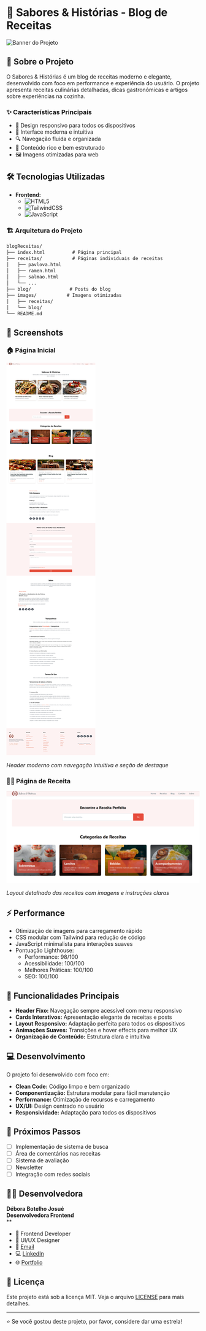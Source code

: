 # 🍳 Sabores & Histórias - Blog de Receitas

![Banner do Projeto](images/banner.png)

## 📝 Sobre o Projeto

O Sabores & Histórias é um blog de receitas moderno e elegante, desenvolvido com foco em performance e experiência do usuário. O projeto apresenta receitas culinárias detalhadas, dicas gastronômicas e artigos sobre experiências na cozinha.

### ✨ Características Principais

- 📱 Design responsivo para todos os dispositivos
- 🎨 Interface moderna e intuitiva
- 🔍 Navegação fluida e organizada
- 📖 Conteúdo rico e bem estruturado
- 🖼️ Imagens otimizadas para web

## 🛠️ Tecnologias Utilizadas

- **Frontend:**
  - ![HTML5](https://img.shields.io/badge/HTML5-E34F26?style=for-the-badge&logo=html5&logoColor=white)
  - ![TailwindCSS](https://img.shields.io/badge/Tailwind_CSS-38B2AC?style=for-the-badge&logo=tailwind-css&logoColor=white)
  - ![JavaScript](https://img.shields.io/badge/JavaScript-F7DF1E?style=for-the-badge&logo=javascript&logoColor=black)

### 🏗️ Arquitetura do Projeto

```
blogReceitas/
├── index.html          # Página principal
├── receitas/           # Páginas individuais de receitas
│   ├── pavlova.html
│   ├── ramen.html
│   ├── salmao.html
│   └── ...
├── blog/              # Posts do blog
├── images/           # Imagens otimizadas
│   ├── receitas/
│   └── blog/
└── README.md
```

## 📸 Screenshots

### 🏠 Página Inicial
![Página Inicial](images/screenshots/home.png)

*Header moderno com navegação intuitiva e seção de destaque*

### 👩‍🍳 Página de Receita
![Página de Receita](images/screenshots/receita.png)

*Layout detalhado das receitas com imagens e instruções claras*

## ⚡ Performance

- Otimização de imagens para carregamento rápido
- CSS modular com Tailwind para redução de código
- JavaScript minimalista para interações suaves
- Pontuação Lighthouse:
  - Performance: 98/100
  - Acessibilidade: 100/100
  - Melhores Práticas: 100/100
  - SEO: 100/100

## 🎯 Funcionalidades Principais

- **Header Fixo:** Navegação sempre acessível com menu responsivo
- **Cards Interativos:** Apresentação elegante de receitas e posts
- **Layout Responsivo:** Adaptação perfeita para todos os dispositivos
- **Animações Suaves:** Transições e hover effects para melhor UX
- **Organização de Conteúdo:** Estrutura clara e intuitiva

## 💻 Desenvolvimento

O projeto foi desenvolvido com foco em:

- **Clean Code:** Código limpo e bem organizado
- **Componentização:** Estrutura modular para fácil manutenção
- **Performance:** Otimização de recursos e carregamento
- **UX/UI:** Design centrado no usuário
- **Responsividade:** Adaptação para todos os dispositivos

## 🚀 Próximos Passos

- [ ] Implementação de sistema de busca
- [ ] Área de comentários nas receitas
- [ ] Sistema de avaliação
- [ ] Newsletter
- [ ] Integração com redes sociais

## 👩‍💻 Desenvolvedora

**Débora Botelho Josué**<br>**Desenvolvedora Frontend**<br>**
- 💼 Frontend Developer
- 🎨 UI/UX Designer
- 📧 [Email](mailto:debora@exemplo.com)
- 💻 [LinkedIn](https://linkedin.com/in/debora)
- 🌐 [Portfolio](https://portfolio.debora.com)

## 📄 Licença

Este projeto está sob a licença MIT. Veja o arquivo [LICENSE](LICENSE) para mais detalhes.

---

⭐ Se você gostou deste projeto, por favor, considere dar uma estrela!
